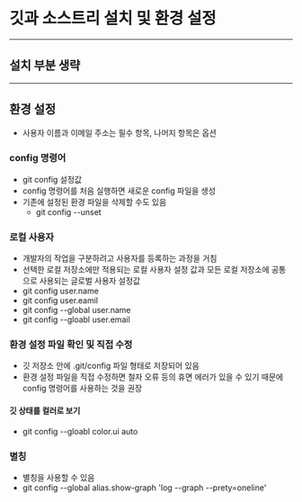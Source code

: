 # 깃과 소스트리 설치 및 환경 설정

-------------

## 설치 부분 생략

---------------

## 환경 설정

- 사용자 이름과 이메일 주소는 필수 항목, 나머지 항목은 옵션

### config 명령어

- git config 설정값
- config 명령어를 처음 실행하면 새로운 config 파일을 생성
- 기존에 설정된 환경 파일을 삭제할 수도 있음
  - git config --unset

### 로컬 사용자

- 개발자의 작업을 구분하려고 사용자를 등록하는 과정을 거침
- 선택한 로컬 저장소에만 적용되는 로컬 사용자 설정 값과 모든 로컬 저장소에 공통으로 사용되는 글로벌 사용자 설정값
- git config user.name
- git config user.eamil
- git config --global user.name
- git config --gloabl user.email

### 환경 설정 파일 확인 및 직접 수정

- 깃 저장소 안에 .git/config 파일 형태로 저장되어 있음
- 환경 설정 파일을 직접 수정하면 철자 오류 등의 휴면 에러가 있을 수 있기 때문에 config 명령어를 사용하는 것을 권장

#### 깃 상태를 컬러로 보기

- git config --gloabl color.ui auto

### 별칭

- 별칭을 사용할 수 있음
- git config --global alias.show-graph 'log --graph --prety=oneline'